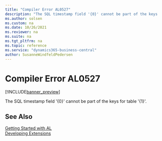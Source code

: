 ```yaml
---
title: "Compiler Error AL0527"
description: "The SQL timestamp field '{0}' cannot be part of the keys for table '{1}'."
ms.author: solsen
ms.custom: na
ms.date: 10/26/2021
ms.reviewer: na
ms.suite: na
ms.tgt_pltfrm: na
ms.topic: reference
ms.service: "dynamics365-business-central"
author: SusanneWindfeldPedersen
---
```

[//]: # (START>DO_NOT_EDIT)
[//]: # (IMPORTANT:Do not edit any of the content between here and the END>DO_NOT_EDIT.)
[//]: # (Any modifications should be made in the .xml files in the ModernDev repo.)
# Compiler Error AL0527

[!INCLUDE[banner_preview](../includes/banner_preview.md)]

The SQL timestamp field '{0}' cannot be part of the keys for table '{1}'.

[//]: # (IMPORTANT: END>DO_NOT_EDIT)
## See Also  
[Getting Started with AL](../devenv-get-started.md)  
[Developing Extensions](../devenv-dev-overview.md)  
